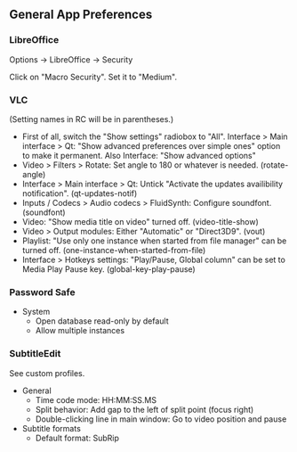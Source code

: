 ## General App Preferences

### LibreOffice

Options -> LibreOffice -> Security

Click on "Macro Security". Set it to "Medium".

### VLC
(Setting names in RC will be in parentheses.)

- First of all, switch the "Show settings" radiobox to "All".
  Interface > Main interface > Qt: "Show advanced preferences over simple ones" option to make it permanent.
  Also Interface: "Show advanced options"
- Video > Filters > Rotate: Set angle to 180 or whatever is needed. (rotate-angle)
- Interface > Main interface > Qt: Untick "Activate the updates availibility notification". (qt-updates-notif)
- Inputs / Codecs > Audio codecs > FluidSynth: Configure soundfont. (soundfont)
- Video: "Show media title on video" turned off. (video-title-show)
- Video > Output modules: Either "Automatic" or "Direct3D9". (vout)
- Playlist: "Use only one instance when started from file manager" can be turned off. (one-instance-when-started-from-file)
- Interface > Hotkeys settings: "Play/Pause, Global column" can be set to Media Play Pause key. (global-key-play-pause)

### Password Safe

- System
    - Open database read-only by default 
    - Allow multiple instances

### SubtitleEdit
See custom profiles.

- General
    - Time code mode: HH:MM:SS.MS
    - Split behavior: Add gap to the left of split point (focus right)
    - Double-clicking line in main window: Go to video position and pause
- Subtitle formats
    - Default format: SubRip

